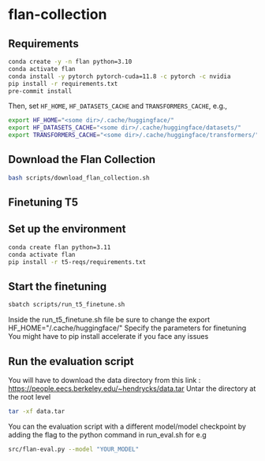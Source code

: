 # flan-collection

## Requirements

```bash
conda create -y -n flan python=3.10
conda activate flan
conda install -y pytorch pytorch-cuda=11.8 -c pytorch -c nvidia
pip install -r requirements.txt
pre-commit install
```

Then, set `HF_HOME`, `HF_DATASETS_CACHE` and `TRANSFORMERS_CACHE`, e.g.,
```bash
export HF_HOME="<some dir>/.cache/huggingface/"
export HF_DATASETS_CACHE="<some dir>/.cache/huggingface/datasets/"
export TRANSFORMERS_CACHE="<some dir>/.cache/huggingface/transformers/"
```

## Download the Flan Collection
```bash
bash scripts/download_flan_collection.sh
```

## Finetuning T5

## Set up the environment
```bash
conda create flan python=3.11
conda activate flan
pip install -r t5-reqs/requirements.txt
```
## Start the finetuning 

```bash
sbatch scripts/run_t5_finetune.sh
```
Inside the run_t5_finetune.sh file be sure to change the export HF_HOME="<some dir>/.cache/huggingface/"
Specify the parameters for finetuning
You might have to pip install accelerate if you face any issues

## Run the evaluation script

You will have to download the data directory from this link : https://people.eecs.berkeley.edu/~hendrycks/data.tar
Untar the directory at the root level 
```bash
tar -xf data.tar
```
You can the evaluation script with a different model/model checkpoint by adding the flag to the python command in run_eval.sh
for e.g 
```bash
src/flan-eval.py --model "YOUR_MODEL"
```